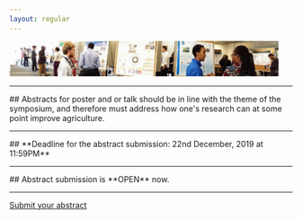 ```yaml
---
layout: regular
---
```



<img src="/posterview.jpg" style="max-width:95%"/> 

<hr style="clear: both;" />
## Abstracts for poster and or talk should be in line with the theme of the symposium, and therefore must address how one's research can at some point improve agriculture. 
<hr style="clear: both;" />
## **Deadline for the abstract submission: 22nd December, 2019 at 11:59PM**
<hr style="clear: both;" />
## Abstract submission is **OPEN** now.
<hr style="clear: both;" />

<p><a href="https://docs.google.com/forms/d/1DoqelMaDb3G1-tG3Tqr9EpXLK9OzPJ8J4OuMiPRZNrg/" target="_blank" class="btn btn-primary btn-xl page-scroll">Submit your abstract</a></p>
